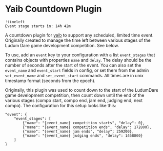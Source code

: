 Yaib Countdown Plugin
=================

~~~
!timeleft
Event stage starts in: 14h 42m
~~~

A countdown plugin for [yaib](https://github.com/collingreen/yaib) to support
any scheduled, limited time event. Originally created to manage the time left
between various stages of the Ludum Dare game development competition. See
below.

To use, add an `event` key to your configuration with a list `event_stages`
that contains objects with properties `name` and `delay`. The delay should
be the number of seconds after the start of the event. You can also set the
`event_name` and `event_start` fields in config, or set them from the admin
`set_event_name` and `set_event_start` commands. All times are in unix timestamp
format (seconds from the epoch).

Originally, this plugin was used to count down to the start of the
LudumDare game development competition, then count down until the end of
the various stages (compo start, compo end, jam end, judging end, next
compo). The configuration for this setup looks like this:

~~~
"event": {
    "event_stages": [
        {"name": "{event_name} competition starts", "delay": 0},
        {"name": "{event_name} competition ends", "delay": 172800},
        {"name": "{event_name} jam ends", "delay": 259200},
        {"name": "{event_name} judging ends", "delay": 1468800}
    ]
}
~~~
